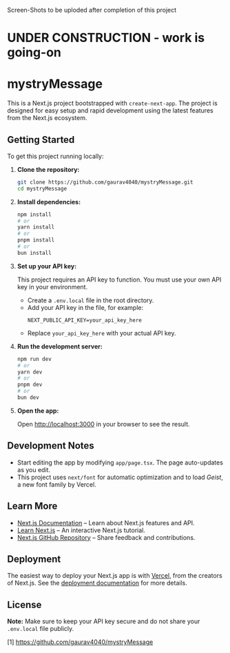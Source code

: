 Screen-Shots to be uploded after completion of this project

# UNDER CONSTRUCTION - work is going-on

# mystryMessage

This is a Next.js project bootstrapped with `create-next-app`. The project is designed for easy setup and rapid development using the latest features from the Next.js ecosystem.

## Getting Started

To get this project running locally:

1. **Clone the repository:**

   ```bash
   git clone https://github.com/gaurav4040/mystryMessage.git
   cd mystryMessage
   ```

2. **Install dependencies:**

   ```bash
   npm install
   # or
   yarn install
   # or
   pnpm install
   # or
   bun install
   ```

3. **Set up your API key:**

   This project requires an API key to function. You must use your own API key in your environment.

   - Create a `.env.local` file in the root directory.
   - Add your API key in the file, for example:
     ```
     NEXT_PUBLIC_API_KEY=your_api_key_here
     ```
   - Replace `your_api_key_here` with your actual API key.

4. **Run the development server:**

   ```bash
   npm run dev
   # or
   yarn dev
   # or
   pnpm dev
   # or
   bun dev
   ```

5. **Open the app:**

   Open [http://localhost:3000](http://localhost:3000) in your browser to see the result.

## Development Notes

- Start editing the app by modifying `app/page.tsx`. The page auto-updates as you edit.
- This project uses `next/font` for automatic optimization and to load _Geist_, a new font family by Vercel.

## Learn More

- [Next.js Documentation](https://nextjs.org/docs) – Learn about Next.js features and API.
- [Learn Next.js](https://nextjs.org/learn) – An interactive Next.js tutorial.
- [Next.js GitHub Repository](https://github.com/vercel/next.js/) – Share feedback and contributions.

## Deployment

The easiest way to deploy your Next.js app is with [Vercel](https://vercel.com/), from the creators of Next.js. See the [deployment documentation](https://nextjs.org/docs/deployment) for more details.

## License

**Note:** Make sure to keep your API key secure and do not share your `.env.local` file publicly.

[1] https://github.com/gaurav4040/mystryMessage
